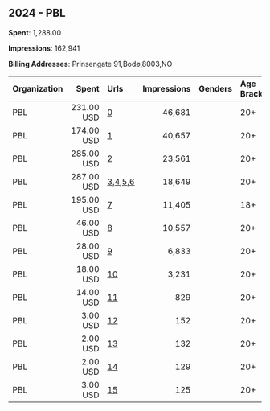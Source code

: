 ## 2024 - PBL 
**Spent**: 1,288.00

**Impressions**: 162,941

**Billing Addresses**: Prinsengate 91,Bodø,8003,NO

|Organization|Spent|Urls|Impressions|Genders|Age Brackets|Country Codes|
|:---|---:|:---|---:|:---|:---|:---|
|PBL|231.00 USD|[0](https://www.snap.com/political-ads/asset/719be74faf9dc89d4edae597cd0f7b9e00beaa55f41ad7fe393d1e109fde095a?mediaType=mp4)|46,681||20+|norway|
|PBL|174.00 USD|[1](https://www.snap.com/political-ads/asset/1b59cbc7ab18c1abe7e804dc4c5a28ec304a016f92bf78b848b2a4cb846aace9?mediaType=mp4)|40,657||20+|norway|
|PBL|285.00 USD|[2](https://www.snap.com/political-ads/asset/1aa7b53119203aa82d0dfb061665a9caed3f66b62201dac7089e3a13fe3e7b47?mediaType=mp4)|23,561||20+|norway|
|PBL|287.00 USD|[3](https://www.snap.com/political-ads/asset/99e03e73e2912bf4ee06329e67a384e39954671486f05039abff1b9de85df76c?mediaType=mp4),[4](https://www.snap.com/political-ads/asset/8e15586b1f499fe3112efce797e7f415456c5b256157025fc559c2de23e870a4?mediaType=mp4),[5](https://www.snap.com/political-ads/asset/d6122f9e89e4c3d99155dbbb4cf41d82431728a328e807261d2048a6266beefa?mediaType=mp4),[6](https://www.snap.com/political-ads/asset/cc60978c73dc2945935f8a516aae28a11584b706f7faa6658b138a5394438e2d?mediaType=mp4)|18,649||20+|norway|
|PBL|195.00 USD|[7](https://www.snap.com/political-ads/asset/9211bc313c4a5e8c5dc32005131907d44b1db6dbdb43c4da7c9c1f2eba258173?mediaType=mp4)|11,405||18+|norway|
|PBL|46.00 USD|[8](https://www.snap.com/political-ads/asset/08888f176f1862d98d3e4dfd028750ba16f1bc54b753638500c64e01c5b0b219?mediaType=mp4)|10,557||20+|norway|
|PBL|28.00 USD|[9](https://www.snap.com/political-ads/asset/d68c6bee875b6ebaf17e1b60f206ac046684017af039f3db8a74f7c371a9d3ba?mediaType=mp4)|6,833||20+|norway|
|PBL|18.00 USD|[10](https://www.snap.com/political-ads/asset/358a9445a447b9f4989d0b4950d84b872ec5f120034aa5312deadae3acf7305e?mediaType=mp4)|3,231||20+|norway|
|PBL|14.00 USD|[11](https://www.snap.com/political-ads/asset/2433511226b179644a4879cfe3eab1d773ad011619172c67d2210fa4baee3708?mediaType=mp4)|829||20+|norway|
|PBL|3.00 USD|[12](https://www.snap.com/political-ads/asset/8e4375f97bea43591b42afabe47517883f42df641cd431fbc6c78572a19ad82a?mediaType=mp4)|152||20+|norway|
|PBL|2.00 USD|[13](https://www.snap.com/political-ads/asset/939485f0c8fb415c514695cb85df9fa79ef81d7230b74f46348f5900435cd76c?mediaType=mp4)|132||20+|norway|
|PBL|2.00 USD|[14](https://www.snap.com/political-ads/asset/c1d157791cde572312f3915f58fbdb84da2033434a5da5302da64abd88d62113?mediaType=mp4)|129||20+|norway|
|PBL|3.00 USD|[15](https://www.snap.com/political-ads/asset/7571dcd0a72262ec4fb08faf9c31104b84d755949ae4a627734b7c10601916e7?mediaType=mp4)|125||20+|norway|
